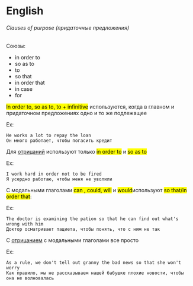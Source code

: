 # English

###### Clauses of purpose (придаточные предложения)

Союзы:

- in order to
- so as to
- to 
- so that
- in order that
- in case
- for

<mark>In order to, so as to, to + infinitive</mark> используются, когда в главном и придаточном предложениях одно и то же подлежащее

Ex:

```eng
He works a lot to repay the loan
Он много работает, чтобы погасить кредит
```

Для <u>отрицаний</u> используют только <mark>in order to</mark> и <mark>so as to</mark>

Ex:

```eng
I work hard in order not to be fired
Я усердно работаю, чтобы меня не уволили
```

С модальными глаголами <mark>can , could, will</mark> и <mark>would</mark>используют <mark>so that/in order that</mark>:

Ex:

```eng
The doctor is examining the pation so that he can find out what's wrong with him
Доктор осматривает пациета, чтобы понять, что с ним не так
```

С <u>отрицанием</u> с модальными глаголами все просто 

Ex:

```eng
As a rule, we don't tell out granny the bad news so that she won't worry
Как правило, мы не рассказываем нашей бабушке плохие новости, чтобы она не волновалась
```
